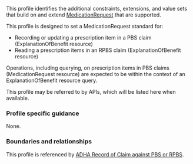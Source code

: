 This profile identifies the additional constraints, extensions, and value sets that build on and extend [MedicationRequest](http://hl7.org/fhir/R4/medicationrequest.html) that are supported. 

This profile is designed to set a MedicationRequest standard for:
* Recording or updating a prescription item in a PBS claim (ExplanationOfBenefit resource)
* Reading a prescription items in an RPBS claim (ExplanationOfBenefit resource)

Operations, including querying, on prescription items in PBS claims (MedicationRequest resource) are expected to be within the context of an ExplanationOfBenefit resource query.

This profile may be referred to by APIs, which will be listed here when available.


### Profile specific guidance
None.

### Boundaries and relationships
This profile is referenced by 
[ADHA Record of Claim against PBS or RPBS](StructureDefinition-dh-explanationofbenefit-medicare-pbs-1.html).